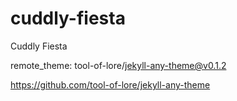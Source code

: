 # cuddly-fiesta
Cuddly Fiesta

remote_theme: tool-of-lore/jekyll-any-theme@v0.1.2

https://github.com/tool-of-lore/jekyll-any-theme
